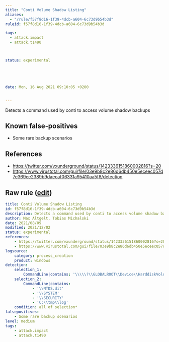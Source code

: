 ```yaml
---
title: "Conti Volume Shadow Listing"
aliases:
  - "/rule/f57f8d16-1f39-4dcb-a604-6c73d9b54b3d"
ruleid: f57f8d16-1f39-4dcb-a604-6c73d9b54b3d

tags:
  - attack.impact
  - attack.t1490



status: experimental





date: Mon, 16 Aug 2021 09:10:05 +0200


---
```


Detects a command used by conti to access volume shadow backups

<!--more-->


## Known false-positives

* Some rare backup scenarios



## References

* https://twitter.com/vxunderground/status/1423336151860002816?s=20
* https://www.virustotal.com/gui/file/03e9b8c2e86d6db450e5eceec057d7e369ee2389b9daecaf06331a95410aa5f8/detection


## Raw rule ([edit](https://github.com/SigmaHQ/sigma/edit/master/rules/windows/process_creation/proc_creation_win_malware_conti_shadowcopy.yml))
```yaml
title: Conti Volume Shadow Listing
id: f57f8d16-1f39-4dcb-a604-6c73d9b54b3d
description: Detects a command used by conti to access volume shadow backups
author: Max Altgelt, Tobias Michalski
date: 2021/08/09
modified: 2021/12/02
status: experimental
references:
    - https://twitter.com/vxunderground/status/1423336151860002816?s=20
    - https://www.virustotal.com/gui/file/03e9b8c2e86d6db450e5eceec057d7e369ee2389b9daecaf06331a95410aa5f8/detection
logsource:
    category: process_creation
    product: windows
detection:
    selection_1:
        CommandLine|contains: '\\\\\?\\GLOBALROOT\\Device\\HarddiskVolumeShadowCopy'
    selection_2:
        CommandLine|contains:
            - '\\NTDS.dit'
            - '\\SYSTEM'
            - '\\SECURITY'
            - 'C:\\tmp\\log'
    condition: all of selection*
falsepositives:
    - Some rare backup scenarios
level: medium
tags:
    - attack.impact
    - attack.t1490 
```
